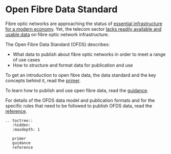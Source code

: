 Open Fibre Data Standard
==============================

Fibre optic networks are approaching the status of [essential infrastructure for a modern economy](https://manypossibilities.net/2018/05/open-telecom-data-moving-forward/). Yet, the telecom sector [lacks readily available and usable data](https://drive.google.com/drive/folders/1x6l-kg5y2y4wmuh3WTCbHu5Qcp7Byhip) on fibre optic network infrastructure.

The Open Fibre Data Standard (OFDS) describes:
- What data to publish about fibre optic networks in order to meet a range of use cases
- How to structure and format data for publication and use

To get an introduction to open fibre data, the data standard and the key concepts behind it, read the [primer](primer).

To learn how to publish and use open fibre data, read the [guidance](guidance).

For details of the OFDS data model and publication formats and for the specific rules that need to be followed to publish OFDS data, read the [reference](reference).

```{eval-rst}
.. toctree::
   :hidden:
   :maxdepth: 1

   primer
   guidance
   reference

```
